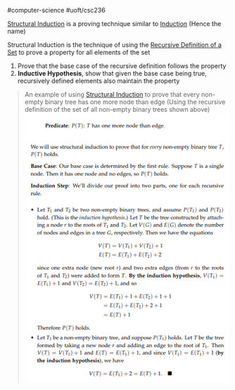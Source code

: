 #computer-science 
#uoft/csc236 

[Structural Induction](.md) is a proving technique similar to [Induction](Induction.md) (Hence the name)

Structural Induction is the technique of using the [Recursive Definition of a Set](Recursively%20Defined%20Set.md) to prove a property for all elements of the set
1. Prove that the base case of the recursive definition follows the property
2. **Inductive Hypothesis**, show that given the base case being true, recursively defined elements also maintain the property

> An example of using [Structural Induction](.md) to prove that every non-empty binary tree has one more node than edge
> (Using the recursive definition of the set of all non-empty binary trees shown above)
> ![349](attachments/Pasted%20image%2020240612153053.png)
